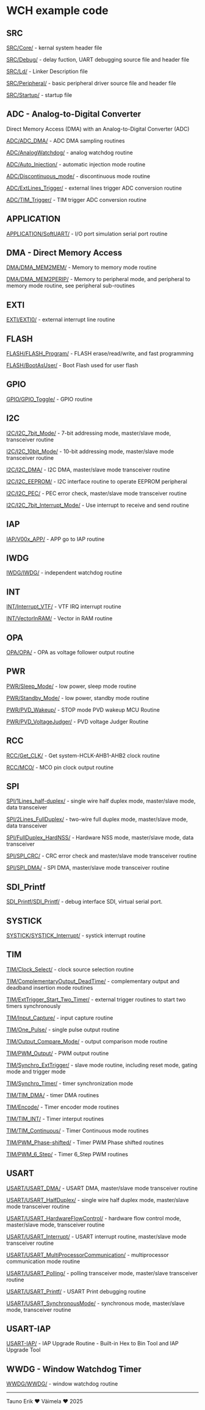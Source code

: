 
# WCH example code

## SRC

[SRC/Core/](SRC/Core/) - kernal system header file

[SRC/Debug/](SRC/Debug/) - delay fuction, UART debugging source file and header file

[SRC/Ld/](SRC/Ld/) - Linker Description file

[SRC/Peripheral/](SRC/Peripheral/) - basic peripheral driver source file and header file

[SRC/Startup/](SRC/Startup/) - startup file

## ADC - Analog-to-Digital Converter

Direct Memory Access (DMA) with an Analog-to-Digital Converter (ADC)

[ADC/ADC_DMA/](ADC/ADC_DMA/) - ADC DMA sampling routines

[ADC/AnalogWatchdog/](ADC/AnalogWatchdog/) - analog watchdog routine

[ADC/Auto_Injection/](ADC/Auto_Injection/) - automatic injection mode routine

[ADC/Discontinuous_mode/](ADC/Discontinuous_mode/) - discontinuous mode routine

[ADC/ExtLines_Trigger/](ADC/ExtLines_Trigger/) - external lines trigger ADC conversion routine

[ADC/TIM_Trigger/](ADC/TIM_Trigger/) - TIM trigger ADC conversion routine

## APPLICATION

[APPLICATION/SoftUART/](APPLICATION/SoftUART/) - I/O port simulation serial port routine

## DMA - Direct Memory Access

[DMA/DMA_MEM2MEM/](DMA/DMA_MEM2MEM/) - Memory to memory mode routine

[DMA/DMA_MEM2PERIP/](DMA/DMA_MEM2PERIP/) - Memory to peripheral mode, and peripheral to memory mode routine, see peripheral sub-routines

## EXTI

[EXTI/EXTI0/](EXTI/EXTI0/) - external interrupt line routine

## FLASH

[FLASH/FLASH_Program/](FLASH/FLASH_Program/) - FLASH erase/read/write, and fast programming

[FLASH/BootAsUser/](FLASH/BootAsUser/) - Boot Flash used for user flash

## GPIO

[GPIO/GPIO_Toggle/](GPIO/GPIO_Toggle/) - GPIO routine

## I2C

[I2C/I2C_7bit_Mode/](I2C/I2C_7bit_Mode/) - 7-bit addressing mode, master/slave mode, transceiver routine

[I2C/I2C_10bit_Mode/](I2C/I2C_10bit_Mode/) - 10-bit addressing mode, master/slave mode transceiver routine

[I2C/I2C_DMA/](I2C/I2C_DMA/) - I2C DMA, master/slave mode transceiver routine

[I2C/I2C_EEPROM/](I2C/I2C_EEPROM/) - I2C interface routine to operate EEPROM peripheral

[I2C/I2C_PEC/](I2C/I2C_PEC/) - PEC error check, master/slave mode transceiver routine

[I2C/I2C_7bit_Interrupt_Mode/](I2C/I2C_7bit_Interrupt_Mode/) - Use interrupt to receive and send routine

## IAP

[IAP/V00x_APP/](IAP/V00x_APP/) - APP go to IAP routine

## IWDG

[IWDG/IWDG/](IWDG/IWDG/) - independent watchdog routine

## INT

[INT/Interrupt_VTF/](INT/Interrupt_VTF/) - VTF IRQ interrupt routine

[INT/VectorInRAM/](INT/VectorInRAM/) - Vector in RAM routine

## OPA

[OPA/OPA/](OPA/OPA/) - OPA as voltage follower output routine

## PWR

[PWR/Sleep_Mode/](PWR/Sleep_Mode/) - low power, sleep mode routine

[PWR/Standby_Mode/](PWR/Standby_Mode/) - low power, standby mode routine

[PWR/PVD_Wakeup/](PWR/PVD_Wakeup/) - STOP mode PVD wakeup MCU Routine

[PWR/PVD_VoltageJudger/](PWR/PVD_VoltageJudger/) - PVD voltage Judger Routine

## RCC

[RCC/Get_CLK/](RCC/Get_CLK/) - Get system-HCLK-AHB1-AHB2 clock routine

[RCC/MCO/](RCC/MCO/) - MCO pin clock output routine

## SPI

[SPI/1Lines_half-duplex/](SPI/1Lines_half-duplex/) - single wire half duplex mode, master/slave mode, data transceiver

[SPI/2Lines_FullDuplex/](SPI/2Lines_FullDuplex/) - two-wire full duplex mode, master/slave mode, data transceiver

[SPI/FullDuplex_HardNSS/](SPI/FullDuplex_HardNSS/) - Hardware NSS mode, master/slave mode, data transceiver

[SPI/SPI_CRC/](SPI/SPI_CRC/) - CRC error check and master/slave mode transceiver routine

[SPI/SPI_DMA/](SPI/SPI_DMA/) - SPI DMA, master/slave mode transceiver routine

## SDI_Printf

[SDI_Printf/SDI_Printf/](SDI_Printf/SDI_Printf/) - debug interface SDI, virtual serial port.   

## SYSTICK

[SYSTICK/SYSTICK_Interrupt/](SYSTICK/SYSTICK_Interrupt/) - systick interrupt routine  

## TIM

[TIM/Clock_Select/](TIM/Clock_Select/) - clock source selection routine

[TIM/ComplementaryOutput_DeadTime/](TIM/ComplementaryOutput_DeadTime/) - complementary output and deadband insertion mode routines

[TIM/ExtTrigger_Start_Two_Timer/](TIM/ExtTrigger_Start_Two_Timer/) - external trigger routines to start two timers synchronously

[TIM/Input_Capture/](TIM/Input_Capture/) - input capture routine

[TIM/One_Pulse/](TIM/One_Pulse/) - single pulse output routine

[TIM/Output_Compare_Mode/](TIM/Output_Compare_Mode/) - output comparison mode routine

[TIM/PWM_Output/](TIM/PWM_Output/) - PWM output routine

[TIM/Synchro_ExtTrigger/](TIM/Synchro_ExtTrigger/) - slave mode routine, including reset mode, gating mode and trigger mode

[TIM/Synchro_Timer/](TIM/Synchro_Timer/) - timer synchronization mode

[TIM/TIM_DMA/](TIM/TIM_DMA/) - timer DMA routines

[TIM/Encode/](TIM/Encode/) - Timer encoder mode routines

[TIM/TIM_INT/](TIM/TIM_INT/) - Timer interput routines

[TIM/TIM_Continuous/](TIM/TIM_Continuous/) - Timer Continuous mode routines

[TIM/PWM_Phase-shifted/](TIM/PWM_Phase-shifted/) - Timer PWM Phase shifted routines

[TIM/PWM_6_Step/](TIM/PWM_6_Step/) - Timer 6_Step PWM routines

## USART

[USART/USART_DMA/](USART/USART_DMA/) - USART DMA, master/slave mode transceiver routine

[USART/USART_HalfDuplex/](USART/USART_HalfDuplex/) - single wire half duplex mode, master/slave mode transceiver routine

[USART/USART_HardwareFlowControl/](USART/USART_HardwareFlowControl/) - hardware flow control mode, master/slave mode, transceiver routine

[USART/USART_Interrupt/](USART/USART_Interrupt/) - USART interrupt routine, master/slave mode transceiver routine

[USART/USART_MultiProcessorCommunication/](USART/USART_MultiProcessorCommunication/) - multiprocessor communication mode routine

[USART/USART_Polling/](USART/USART_Polling/) - polling transceiver mode, master/slave transceiver routine

[USART/USART_Printf/](USART/USART_Printf/) - USART Print debugging routine

[USART/USART_SynchronousMode/](USART/USART_SynchronousMode/) - synchronous mode, master/slave mode, transceiver routine

## USART-IAP 

[USART-IAP/](USART-IAP/) - IAP Upgrade Routine - Built-in Hex to Bin Tool and IAP Upgrade Tool

## WWDG - Window Watchdog Timer

[WWDG/WWDG/](WWDG/WWDG/) - window watchdog routine

_______________
Tauno Erik ♥ Väimela ♥ 2025
